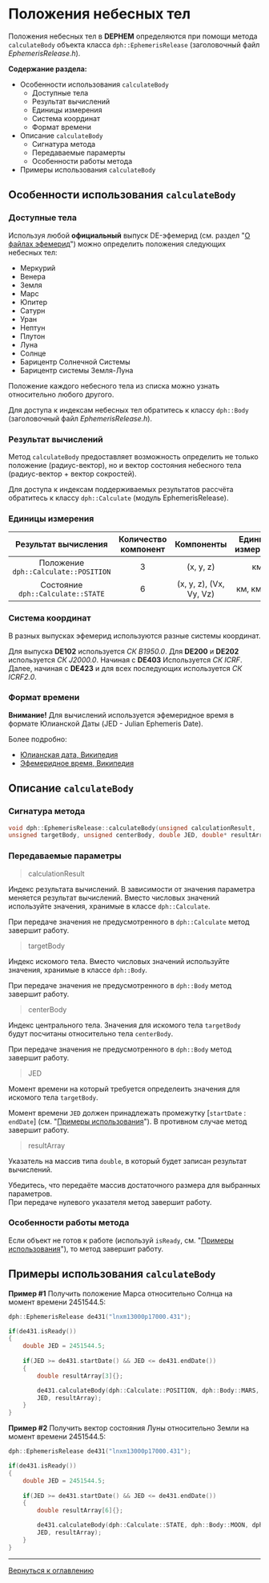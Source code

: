# Положения небесных тел
Положения небесных тел в **DEPHEM** определяются при помощи метода `calculateBody` объекта класса `dph::EphemerisRelease` (заголовочный файл *EphemerisRelease.h*). 

**Содержание раздела:**
* Особенности использования `calculateBody`
    * Доступные тела
    * Результат вычислений
    * Единицы измерения
    * Система координат
    * Формат времени
* Описание `calculateBody`
    * Сигнатура метода
    * Передаваемые парамерты
    * Особенности работы метода
* Примеры использования `calculateBody`

## Особенности использования `calculateBody`

### Доступные тела
Используя любой **официальный** выпуск DE-эфемерид (см. раздел "[О файлах эфемерид](about-ephemeris-files.md)") можно определить положения следующих небесных тел:
* Меркурий
* Венера
* Земля
* Марс
* Юпитер
* Сатурн
* Уран
* Нептун
* Плутон
* Луна
* Солнце
* Барицентр Солнечной Системы
* Барицентр системы Земля-Луна

Положение каждого небесного тела из списка можно узнать относительно любого другого.

Для доступа к индексам небесных тел обратитесь к классу `dph::Body` (заголовочный файл *EphemerisRelease.h*).

### Результат вычислений
Метод `calculateBody` предоставляет возможность определить не только положение (радиус-вектор), но и вектор состояния небесного тела (радиус-вектор + вектор сокростей).

Для доступа к индексам поддерживаемых результатов рассчёта обратитесь к классу `dph::Calculate` (модуль EphemerisRelease).

### Единицы измерения
|Результат вычисления|Количество компонент|Компоненты|Единицы измерения|
|:-:|:-:|:-:|:-:|
|Положение `dph::Calculate::POSITION`|3|(x, y, z)|км|
|Состояние `dph::Calculate::STATE`|6|(x, y, z), (Vx, Vy, Vz) |км, км/сек|

### Система координат
В разных выпусках эфемерид используются разные системы координат.

Для выпуска **DE102** используется *СК B1950.0*. 
Для **DE200** и **DE202** используется *СК J2000.0*. 
Начиная с **DE403** Используется *СК ICRF*. 
Далее, начиная с **DE423** и для всех последующих используется *СК ICRF2.0*.

### Формат времени
**Внимание!** Для вычислений используется эфемеридное время в формате Юлианской Даты (JED - Julian Ephemeris Date).

Более подробно:
* [Юлианская дата, Википедия](https://ru.wikipedia.org/wiki/Юлианская_дата)
* [Эфемеридное время, Википедия](https://ru.wikipedia.org/wiki/Эфемеридное_время)

## Описание `calculateBody`

### Сигнатура метода
````c++
void dph::EphemerisRelease::calculateBody(unsigned calculationResult, 
unsigned targetBody, unsigned centerBody, double JED, double* resultArray) const
````

### Передаваемые параметры
>calculationResult

Индекс результата вычислений. В зависимости от значения параметра меняется результат вычислений. Вместо числовых значений используйте значения, хранимые в классе `dph::Calculate`.

При передаче значения не предусмотренного в `dph::Calculate` метод завершит работу.

>targetBody

Индекс искомого тела. Вместо числовых значений используйте значения, хранимые в классе `dph::Body`.

При передаче значения не предусмотренного в `dph::Body` метод завершит работу.

>centerBody

Индекс центрального тела. Значения для искомого тела `targetBody` будут посчитаны относительно тела `centerBody`.

При передаче значения не предусмотренного в `dph::Body` метод завершит работу.

>JED

Момент времени на который требуется определеить значения для искомого тела `targetBody`.

Момент времени `JED` должен принадлежать промежутку [`startDate` : `endDate`] (см. "[Примеры использования](usage-examples.md)"). В противном случае метод завершит работу.

>resultArray

Указатель на массив типа `double`, в который будет записан результат вычислений.

Убедитесь, что передаёте массив достаточного размера для выбранных параметров.  
При передаче нулевого указателя метод завершит работу.

### Особенности работы метода
Если объект не готов к работе (используй `isReady`, см. "[Примеры использования](usage-examples.md)"), то метод завершит работу.


## Примеры использования `calculateBody`

**Пример #1**
Получить положение Марса относительно Солнца на момент времени 2451544.5:
````c++
dph::EphemerisRelease de431("lnxm13000p17000.431");

if(de431.isReady())
{
    double JED = 2451544.5;
    
    if(JED >= de431.startDate() && JED <= de431.endDate())
    {
        double resultArray[3]{};

        de431.calculateBody(dph::Calculate::POSITION, dph::Body::MARS, dph::Body::SUN, 
        JED, resultArray);
    }
}
````

**Пример #2**
Получить вектор состояния Луны относительно Земли на момент времени 2451544.5:
````c++
dph::EphemerisRelease de431("lnxm13000p17000.431");

if(de431.isReady())
{
    double JED = 2451544.5;
    
    if(JED >= de431.startDate() && JED <= de431.endDate())
    {
        double resultArray[6]{};

        de431.calculateBody(dph::Calculate::STATE, dph::Body::MOON, dph::Body::EARTH, 
        JED, resultArray);
    }
}
````

---
[Вернуться к оглавлению](index.md)